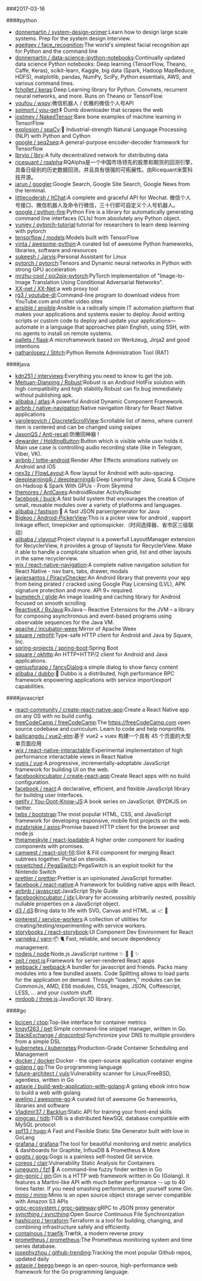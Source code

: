 ###2017-03-16

####python
* [donnemartin / system-design-primer](https://github.com/donnemartin/system-design-primer):Learn how to design large scale systems. Prep for the system design interview.
* [ageitgey / face_recognition](https://github.com/ageitgey/face_recognition):The world's simplest facial recognition api for Python and the command line
* [donnemartin / data-science-ipython-notebooks](https://github.com/donnemartin/data-science-ipython-notebooks):Continually updated data science Python notebooks: Deep learning (TensorFlow, Theano, Caffe, Keras), scikit-learn, Kaggle, big data (Spark, Hadoop MapReduce, HDFS), matplotlib, pandas, NumPy, SciPy, Python essentials, AWS, and various command lines.
* [fchollet / keras](https://github.com/fchollet/keras):Deep Learning library for Python. Convnets, recurrent neural networks, and more. Runs on Theano or TensorFlow.
* [youfou / wxpy](https://github.com/youfou/wxpy):微信机器人 / 优雅的微信个人号API
* [soimort / you-get](https://github.com/soimort/you-get):⏬ Dumb downloader that scrapes the web
* [jostmey / NakedTensor](https://github.com/jostmey/NakedTensor):Bare bone examples of machine learning in TensorFlow
* [explosion / spaCy](https://github.com/explosion/spaCy):💫 Industrial-strength Natural Language Processing (NLP) with Python and Cython
* [google / seq2seq](https://github.com/google/seq2seq):A general-purpose encoder-decoder framework for Tensorflow
* [lbryio / lbry](https://github.com/lbryio/lbry):A fully decentralized network for distributing data
* [ricequant / rqalpha](https://github.com/ricequant/rqalpha):RQAlpha是一个中国市场领先的股票和期货的回测引擎，具备日级别的历史数据回测，并且具有很强的可拓展性。由Ricequant米筐科技开源。
* [jarun / googler](https://github.com/jarun/googler):Google Search, Google Site Search, Google News from the terminal.
* [littlecodersh / ItChat](https://github.com/littlecodersh/ItChat):A complete and graceful API for Wechat. 微信个人号接口、微信机器人及命令行微信，三十行即可自定义个人号机器人。
* [google / python-fire](https://github.com/google/python-fire):Python Fire is a library for automatically generating command line interfaces (CLIs) from absolutely any Python object.
* [yunjey / pytorch-tutorial](https://github.com/yunjey/pytorch-tutorial):tutorial for researchers to learn deep learning with pytorch
* [tensorflow / models](https://github.com/tensorflow/models):Models built with TensorFlow
* [vinta / awesome-python](https://github.com/vinta/awesome-python):A curated list of awesome Python frameworks, libraries, software and resources
* [sukeesh / Jarvis](https://github.com/sukeesh/Jarvis):Personal Assistant for Linux
* [pytorch / pytorch](https://github.com/pytorch/pytorch):Tensors and Dynamic neural networks in Python with strong GPU acceleration
* [mrzhu-cool / pix2pix-pytorch](https://github.com/mrzhu-cool/pix2pix-pytorch):PyTorch implementation of "Image-to-Image Translation Using Conditional Adversarial Networks".
* [XX-net / XX-Net](https://github.com/XX-net/XX-Net):a web proxy tool
* [rg3 / youtube-dl](https://github.com/rg3/youtube-dl):Command-line program to download videos from YouTube.com and other video sites
* [ansible / ansible](https://github.com/ansible/ansible):Ansible is a radically simple IT automation platform that makes your applications and systems easier to deploy. Avoid writing scripts or custom code to deploy and update your applications— automate in a language that approaches plain English, using SSH, with no agents to install on remote systems.
* [pallets / flask](https://github.com/pallets/flask):A microframework based on Werkzeug, Jinja2 and good intentions
* [nathanlopez / Stitch](https://github.com/nathanlopez/Stitch):Python Remote Administration Tool (RAT)

####java
* [kdn251 / interviews](https://github.com/kdn251/interviews):Everything you need to know to get the job.
* [Meituan-Dianping / Robust](https://github.com/Meituan-Dianping/Robust):Robust is an Android HotFix solution with high compatibility and high stability.Robust can fix bug immediately without publishing apk.
* [alibaba / atlas](https://github.com/alibaba/atlas):A powerful Android Dynamic Component Framework.
* [airbnb / native-navigation](https://github.com/airbnb/native-navigation):Native navigation library for React Native applications
* [yarolegovich / DiscreteScrollView](https://github.com/yarolegovich/DiscreteScrollView):Scrollable list of items, where current item is centered and can be changed using swipes
* [JasonQS / Anti-recall](https://github.com/JasonQS/Anti-recall):防撤回神器 !
* [dewarder / HoldingButton](https://github.com/dewarder/HoldingButton):Button which is visible while user holds it. Main use case is controlling audio recording state (like in Telegram, Viber, VK).
* [airbnb / lottie-android](https://github.com/airbnb/lottie-android):Render After Effects animations natively on Android and iOS
* [nex3z / FlowLayout](https://github.com/nex3z/FlowLayout):A flow layout for Android with auto-spacing.
* [deeplearning4j / deeplearning4j](https://github.com/deeplearning4j/deeplearning4j):Deep Learning for Java, Scala & Clojure on Hadoop & Spark With GPUs - From Skymind
* [themores / AntCaves](https://github.com/themores/AntCaves):AndroidRouter ActivityRouter
* [facebook / buck](https://github.com/facebook/buck):A fast build system that encourages the creation of small, reusable modules over a variety of platforms and languages.
* [alibaba / fastjson](https://github.com/alibaba/fastjson):🚄 A fast JSON parser/generator for Java
* [Bigkoo / Android-PickerView](https://github.com/Bigkoo/Android-PickerView):This is a picker view for android , support linkage effect, timepicker and optionspicker.（时间选择器、省市区三级联动）
* [alibaba / vlayout](https://github.com/alibaba/vlayout):Project vlayout is a powerfull LayoutManager extension for RecyclerView, it provides a group of layouts for RecyclerView. Make it able to handle a complicate situation when grid, list and other layouts in the same recyclerview.
* [wix / react-native-navigation](https://github.com/wix/react-native-navigation):A complete native navigation solution for React Native - nav bars, tabs, drawer, modals
* [javiersantos / PiracyChecker](https://github.com/javiersantos/PiracyChecker):An Android library that prevents your app from being pirated / cracked using Google Play Licensing (LVL), APK signature protection and more. API 9+ required.
* [bumptech / glide](https://github.com/bumptech/glide):An image loading and caching library for Android focused on smooth scrolling
* [ReactiveX / RxJava](https://github.com/ReactiveX/RxJava):RxJava – Reactive Extensions for the JVM – a library for composing asynchronous and event-based programs using observable sequences for the Java VM.
* [apache / incubator-weex](https://github.com/apache/incubator-weex):Mirror of Apache Weex
* [square / retrofit](https://github.com/square/retrofit):Type-safe HTTP client for Android and Java by Square, Inc.
* [spring-projects / spring-boot](https://github.com/spring-projects/spring-boot):Spring Boot
* [square / okhttp](https://github.com/square/okhttp):An HTTP+HTTP/2 client for Android and Java applications.
* [geniusforapp / fancyDialog](https://github.com/geniusforapp/fancyDialog):a simple dialog to show fancy content
* [alibaba / dubbo](https://github.com/alibaba/dubbo):📢 Dubbo is a distributed, high performance RPC framework enpowering applications with service import/export capabilities.

####javascript
* [react-community / create-react-native-app](https://github.com/react-community/create-react-native-app):Create a React Native app on any OS with no build config.
* [freeCodeCamp / freeCodeCamp](https://github.com/freeCodeCamp/freeCodeCamp):The https://freeCodeCamp.com open source codebase and curriculum. Learn to code and help nonprofits.
* [bailicangdu / vue2-elm](https://github.com/bailicangdu/vue2-elm):基于 vue2 + vuex 构建一个具有 45 个页面的大型单页面应用
* [wix / react-native-interactable](https://github.com/wix/react-native-interactable):Experimental implementation of high performance interactable views in React Native
* [vuejs / vue](https://github.com/vuejs/vue):A progressive, incrementally-adoptable JavaScript framework for building UI on the web.
* [facebookincubator / create-react-app](https://github.com/facebookincubator/create-react-app):Create React apps with no build configuration.
* [facebook / react](https://github.com/facebook/react):A declarative, efficient, and flexible JavaScript library for building user interfaces.
* [getify / You-Dont-Know-JS](https://github.com/getify/You-Dont-Know-JS):A book series on JavaScript. @YDKJS on twitter.
* [twbs / bootstrap](https://github.com/twbs/bootstrap):The most popular HTML, CSS, and JavaScript framework for developing responsive, mobile first projects on the web.
* [mzabriskie / axios](https://github.com/mzabriskie/axios):Promise based HTTP client for the browser and node.js
* [thejameskyle / react-loadable](https://github.com/thejameskyle/react-loadable):A higher order component for loading components with promises.
* [camwest / react-slot-fill](https://github.com/camwest/react-slot-fill):Slot & Fill component for merging React subtrees together. Portal on steroids.
* [reswitched / PegaSwitch](https://github.com/reswitched/PegaSwitch):PegaSwitch is an exploit toolkit for the Nintendo Switch
* [prettier / prettier](https://github.com/prettier/prettier):Prettier is an opinionated JavaScript formatter.
* [facebook / react-native](https://github.com/facebook/react-native):A framework for building native apps with React.
* [airbnb / javascript](https://github.com/airbnb/javascript):JavaScript Style Guide
* [facebookincubator / idx](https://github.com/facebookincubator/idx):Library for accessing arbitrarily nested, possibly nullable properties on a JavaScript object.
* [d3 / d3](https://github.com/d3/d3):Bring data to life with SVG, Canvas and HTML. 📊 📈 🎉
* [pinterest / service-workers](https://github.com/pinterest/service-workers):A collection of utilities for creating/testing/experimenting with service workers.
* [storybooks / react-storybook](https://github.com/storybooks/react-storybook):UI Component Dev Environment for React
* [yarnpkg / yarn](https://github.com/yarnpkg/yarn):📦 🐈 Fast, reliable, and secure dependency management.
* [nodejs / node](https://github.com/nodejs/node):Node.js JavaScript runtime ✨ 🐢 🚀 ✨
* [zeit / next.js](https://github.com/zeit/next.js):Framework for server-rendered React apps
* [webpack / webpack](https://github.com/webpack/webpack):A bundler for javascript and friends. Packs many modules into a few bundled assets. Code Splitting allows to load parts for the application on demand. Through "loaders," modules can be CommonJs, AMD, ES6 modules, CSS, Images, JSON, Coffeescript, LESS, ... and your custom stuff.
* [mrdoob / three.js](https://github.com/mrdoob/three.js):JavaScript 3D library.

####go
* [bcicen / ctop](https://github.com/bcicen/ctop):Top-like interface for container metrics
* [knqyf263 / pet](https://github.com/knqyf263/pet):Simple command-line snippet manager, written in Go.
* [StackExchange / dnscontrol](https://github.com/StackExchange/dnscontrol):Synchronize your DNS to multiple providers from a simple DSL
* [kubernetes / kubernetes](https://github.com/kubernetes/kubernetes):Production-Grade Container Scheduling and Management
* [docker / docker](https://github.com/docker/docker):Docker - the open-source application container engine
* [golang / go](https://github.com/golang/go):The Go programming language
* [future-architect / vuls](https://github.com/future-architect/vuls):Vulnerability scanner for Linux/FreeBSD, agentless, written in Go
* [astaxie / build-web-application-with-golang](https://github.com/astaxie/build-web-application-with-golang):A golang ebook intro how to build a web with golang
* [avelino / awesome-go](https://github.com/avelino/awesome-go):A curated list of awesome Go frameworks, libraries and software
* [Vladimir37 / Backlun](https://github.com/Vladimir37/Backlun):Static API for training your front-end skills
* [pingcap / tidb](https://github.com/pingcap/tidb):TiDB is a distributed NewSQL database compatible with MySQL protocol
* [spf13 / hugo](https://github.com/spf13/hugo):A Fast and Flexible Static Site Generator built with love in GoLang
* [grafana / grafana](https://github.com/grafana/grafana):The tool for beautiful monitoring and metric analytics & dashboards for Graphite, InfluxDB & Prometheus & More
* [gogits / gogs](https://github.com/gogits/gogs):Gogs is a painless self-hosted Git service.
* [coreos / clair](https://github.com/coreos/clair):Vulnerability Static Analysis for Containers
* [junegunn / fzf](https://github.com/junegunn/fzf):🌸 A command-line fuzzy finder written in Go
* [gin-gonic / gin](https://github.com/gin-gonic/gin):Gin is a HTTP web framework written in Go (Golang). It features a Martini-like API with much better performance -- up to 40 times faster. If you need smashing performance, get yourself some Gin.
* [minio / minio](https://github.com/minio/minio):Minio is an open source object storage server compatible with Amazon S3 APIs
* [grpc-ecosystem / grpc-gateway](https://github.com/grpc-ecosystem/grpc-gateway):gRPC to JSON proxy generator
* [syncthing / syncthing](https://github.com/syncthing/syncthing):Open Source Continuous File Synchronization
* [hashicorp / terraform](https://github.com/hashicorp/terraform):Terraform is a tool for building, changing, and combining infrastructure safely and efficiently.
* [containous / traefik](https://github.com/containous/traefik):Træfɪk, a modern reverse proxy
* [prometheus / prometheus](https://github.com/prometheus/prometheus):The Prometheus monitoring system and time series database.
* [josephyzhou / github-trending](https://github.com/josephyzhou/github-trending):Tracking the most popular Github repos, updated daily
* [astaxie / beego](https://github.com/astaxie/beego):beego is an open-source, high-performance web framework for the Go programming language.
